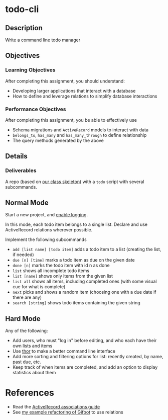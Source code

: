 # todo-cli

## Description

Write a command line todo manager

## Objectives

### Learning Objectives

After completing this assignment, you should understand:

* Developing larger applications that interact with a database
* How to define and leverage relations to simplify database interactions

### Performance Objectives

After completing this assignment, you be able to effectively use

* Schema migrations and `ActiveRecord` models to interact with data
* `belongs_to`, `has_many` and `has_many_through` to define relationship
* The query methods generated by the above

## Details

### Deliverables

A repo (based on [our class skeleton](https://github.com/TIY-DC-ROR-2015-Jan/model-skeleton)) with a `todo` script with several subcommands.

## Normal Mode

Start a new project, and [enable logging](https://github.com/TIY-DC-ROR-2015-Jan/course-notes/commit/7712209624ffa823ace8b24cebe70c3f0f9a184d).

In this mode, each todo item belongs to a single list. Declare and use ActiveRecord relations wherever possible.

Implement the following subcommands

* `add [list name] [todo item]` adds a todo item to a list (creating the list, if needed)
* `due [n] [time]` marks a todo item as due on the given date
* `done [n]` marks the todo item with id n as done
* `list` shows all incomplete todo items
* `list [name]` shows only items from the given list
* `list all` shows all items, including completed ones (with some visual cue for what is complete)
* `next` picks and shows a random item (choosing one with a due date if there are any)
* `search [string]` shows todo items containing the given string


## Hard Mode

Any of the following:

* Add users, who must "log in" before editing, and who each have their own lists and items
* Use [thor](https://github.com/erikhuda/thor) to make a better command line interface
* Add more sorting and filtering options for list: recently created, by name, past due, etc.
* Keep track of when items are completed, and add an option to display statistics about them

# References

* Read the [ActiveRecord associations guide](http://guides.rubyonrails.org/association_basics.html)
* See [my example refactoring of Gifbot](https://github.com/TIY-DC-ROR-2015-Jan/course-notes/commit/4ce7e1bf2a6c22caf8ff0130ac1cb6db33c2ba72) to use relations
